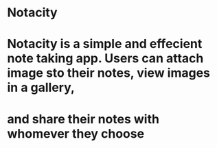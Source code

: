 # Notacity

# Notacity is a simple and effecient note taking app.  Users can attach image sto their notes, view images in a gallery, 
# and share their notes with whomever they choose
